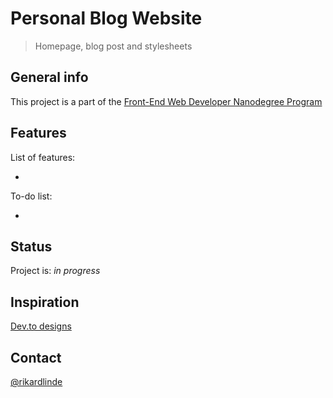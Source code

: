 # Personal Blog Website
> Homepage, blog post and stylesheets


## General info
This project is a part of the [Front-End Web Developer Nanodegree Program](https://www.udacity.com/course/front-end-web-developer-nanodegree--nd0011)


## Features
List of features:

* 

To-do list:

* 


## Status
Project is: _in progress_  


## Inspiration
[Dev.to designs](https://dev.to)

## Contact
[@rikardlinde](https://github.com/rikardlinde)
